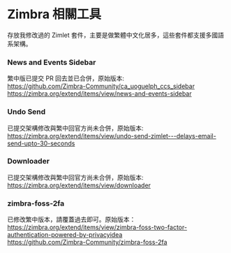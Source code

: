 # Zimbra 相關工具

存放我修改過的 Zimlet 套件，主要是做繁體中文化居多，這些套件都支援多國語系架構。
  
### News and Events Sidebar
繁中版已提交 PR 回去並已合併，原始版本:  
https://github.com/Zimbra-Community/ca_uoguelph_ccs_sidebar  
https://zimbra.org/extend/items/view/news-and-events-sidebar  
  
    
    
### Undo Send
已提交架構修改與繁中回官方尚未合併，原始版本:  
https://zimbra.org/extend/items/view/undo-send-zimlet---delays-email-send-upto-30-seconds  
  
  
    
### Downloader
已提交架構修改與繁中回官方尚未合併，原始版本:  
https://zimbra.org/extend/items/view/downloader
  
  
### zimbra-foss-2fa
已修改繁中版本，請覆蓋過去即可。原始版本：  
https://zimbra.org/extend/items/view/zimbra-foss-two-factor-authentication-powered-by-privacyidea  
https://github.com/Zimbra-Community/zimbra-foss-2fa  
